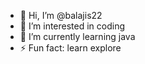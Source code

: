 - 👋 Hi, I’m @balajis22
- 👀 I’m interested in coding
- 🌱 I’m currently learning java
- ⚡ Fun fact: learn explore 

<!---
balajis22/balajis22 is a ✨ special ✨ repository because its `README.md` (this file) appears on your GitHub profile.
You can click the Preview link to take a look at your changes.
--->
